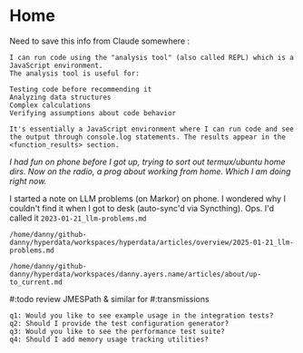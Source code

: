 # Home

Need to save this info from Claude somewhere :
```response
I can run code using the "analysis tool" (also called REPL) which is a JavaScript environment.
The analysis tool is useful for:

Testing code before recommending it
Analyzing data structures
Complex calculations
Verifying assumptions about code behavior

It's essentially a JavaScript environment where I can run code and see the output through console.log statements. The results appear in the <function_results> section.
```

*I had fun on phone before I got up, trying to sort out termux/ubuntu home dirs. Now on the radio, a prog about working from home. Which I am doing right now.*

I started a note on LLM problems (on Markor) on phone. I wondered why I couldn't find it when I got to desk (auto-sync'd via Syncthing). Ops. I'd called it `2023-01-21_llm-problems.md`

`/home/danny/github-danny/hyperdata/workspaces/hyperdata/articles/overview/2025-01-21_llm-problems.md`

`/home/danny/github-danny/hyperdata/workspaces/danny.ayers.name/articles/about/up-to_current.md`

#:todo review JMESPath & similar for #:transmissions

```response
q1: Would you like to see example usage in the integration tests?
q2: Should I provide the test configuration generator?
q3: Would you like to see the performance test suite?
q4: Should I add memory usage tracking utilities?
```
